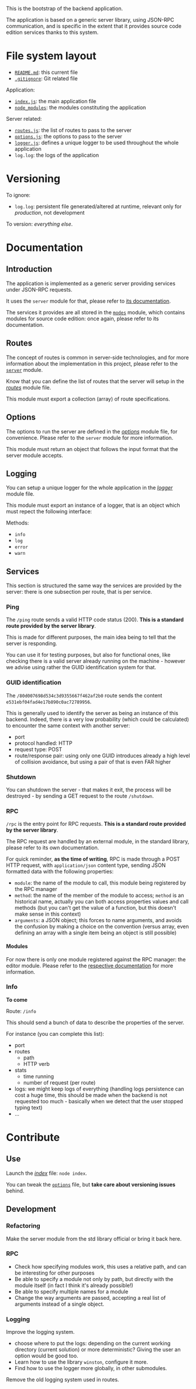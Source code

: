 This is the bootstrap of the backend application.

The application is based on a generic server library, using JSON-RPC communication, and is specific in the extent that it provides source code edition services thanks to this system.

# File system layout

* [`README.md`](./README.md): this current file
* [`.gitignore`](./.gitignore): Git related file

Application:

* [`index.js`](./index.js): the main application file
* [`node_modules`](node_modules): the modules constituting the application

Server related:

* [`routes.js`](./routes.js): the list of routes to pass to the server
* [`options.js`](./options.js): the options to pass to the server
* [`logger.js`](./logger.js): defines a unique logger to be used throughout the whole application
* `log.log`: the logs of the application

# Versioning

To ignore:

* `log.log`: persistent file generated/altered at runtime, relevant only for _production_, not development

To version: _everything else_.

# Documentation

## Introduction

The application is implemented as a generic server providing services under JSON-RPC requests.

It uses the `server` module for that, please refer to [its documentation](/ultimate-poc/resources/app/node_modules/std/server/README.md).

The services it provides are all stored in the [`modes`](/ultimate-poc/resources/app/node_modules/modes) module, which contains modules for source code edition: once again, please refer to its documentation.

## Routes

The concept of routes is common in server-side technologies, and for more information about the implementation in this project, please refer to the [`server`](/ultimate-poc/resources/app/node_modules/std/server/README.md) module.

Know that you can define the list of routes that the server will setup in the [_routes_](./routes.js) module file.

This module must export a collection (array) of route specifications.

## Options

The options to run the server are defined in the [_options_](./options.js) module file, for convenience. Please refer to the `server` module for more information.

This module must return an object that follows the input format that the server module accepts.

## Logging

You can setup a unique logger for the whole application in the [_logger_](./logger.js) module file.

This module must export an instance of a logger, that is an object which must repect the following interface:

Methods:

* `info`
* `log`
* `error`
* `warn`

## Services

This section is structured the same way the services are provided by the server: there is one subsection per route, that is per service.

### Ping

The `/ping` route sends a valid HTTP code status (200). __This is a standard route provided by the server library__.

This is made for different purposes, the main idea being to tell that the server is responding.

You can use it for testing purposes, but also for functional ones, like checking there is a valid server already running on the machine - however we advise using rather the GUID identification system for that.

### GUID identification

The `/80d007698d534c3d9355667f462af2b0` route sends the content `e531ebf04fad4e17b890c0ac72789956`.

This is generally used to identify the server as being an instance of this backend. Indeed, there is a very low probability (which could be calculated) to encounter the same context with another server:

* port
* protocol handled: HTTP
* request type: POST
* route/response pair: using only one GUID introduces already a high level of collision avoidance, but using a pair of that is even FAR higher

### Shutdown

You can shutdown the server - that makes it exit, the process will be destroyed -  by sending a GET request to the route `/shutdown`.

### RPC

`/rpc` is the entry point for RPC requests. __This is a standard route provided by the server library__.

The RPC request are handled by an external module, in the standard library, please refer to its own documentation.

For quick reminder, __as the time of writing__, RPC is made through a POST HTTP request, with `application/json` content type, sending JSON formatted data with the following properties:

* `module`: the name of the module to call, this module being registered by the RPC manager
* `method`: the name of the member of the module to access; `method` is an historical name, actually you can both access properties values and call methods (but you can't get the value of a function, but this doesn't make sense in this context)
* `arguments`: a JSON object; this forces to name arguments, and avoids the confusion by making a choice on the convention (versus array, even defining an array with a single item being an object is still possible)

#### Modules

For now there is only one module registered against the RPC manager: the editor module. Please refer to the [respective documentation](/ultimate-poc/resources/app/node_modules/modes) for more information.

### Info

__To come__

Route: `/info`

This should send a bunch of data to describe the properties of the server.

For instance (you can complete this list):

* port
* routes
	* path
	* HTTP verb
* stats
	* time running
	* number of request (per route)
* logs: we might keep logs of everything (handling logs persistence can cost a huge time, this should be made when the backend is not requested too much - basically when we detect that the user stopped typing text)
* ...

# Contribute

## Use

Launch the [_index_](./index.js) file: `node index`.

You can tweak the [`options`](./options.js) file, but __take care about versioning issues__ behind.

## Development

### Refactoring

Make the server module from the std library official or bring it back here.

### RPC

* Check how specifying modules work, this uses a relative path, and can be interesting for other purposes
* Be able to specify a module not only by path, but directly with the module itself (in fact I think it's already possible!)
* Be able to specify multiple names for a module
* Change the way arguments are passed, accepting a real list of arguments instead of a single object.

### Logging

Improve the logging system.

* choose where to put the logs: depending on the current working directory (current solution) or more deterministic? Giving the user an option would be good too.
* Learn how to use the library `winston`, configure it more.
* Find how to use the logger more globally, in other submodules.

Remove the old logging system used in routes.
